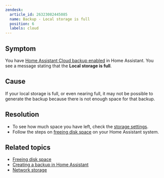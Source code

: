 ```yaml
---
zendesk:
  article_id: 26323082445085
  name: Backup - Local storage is full
  position: 6
  labels: cloud
---
```


## Symptom

You have [Home Assistant Cloud backup enabled](/hc/en-us/articles/26294320337181-Enabling-a-cloud-backup) in Home Assistant. You see a message stating that the **Local storage is full**.

## Cause

If your local storage is full, or even nearing full, it may not be possible to generate the backup because there is not enough space for that backup.

## Resolution

- To see how much space you have left, check the [storage settings](https://my.home-assistant.io/redirect/storage/).
- Follow the steps on [freeing disk space](https://www.home-assistant.io/more-info/free-space) on your Home Assistant system.

## Related topics

- [Freeing disk space](https://www.home-assistant.io/more-info/free-space)
- [Creating a backup in Home Assistant](https://www.home-assistant.io/common-tasks/general/#backups)
- [Network storage](https://www.home-assistant.io/common-tasks/os/#network-storage)
